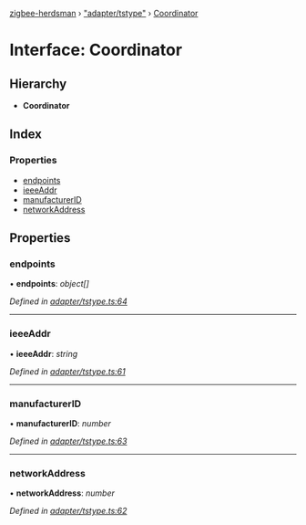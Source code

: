 [zigbee-herdsman](../README.md) › ["adapter/tstype"](../modules/_adapter_tstype_.md) › [Coordinator](_adapter_tstype_.coordinator.md)

# Interface: Coordinator

## Hierarchy

* **Coordinator**

## Index

### Properties

* [endpoints](_adapter_tstype_.coordinator.md#endpoints)
* [ieeeAddr](_adapter_tstype_.coordinator.md#ieeeaddr)
* [manufacturerID](_adapter_tstype_.coordinator.md#manufacturerid)
* [networkAddress](_adapter_tstype_.coordinator.md#networkaddress)

## Properties

###  endpoints

• **endpoints**: *object[]*

*Defined in [adapter/tstype.ts:64](https://github.com/Koenkk/zigbee-herdsman/blob/master/src/adapter/tstype.ts#L64)*

___

###  ieeeAddr

• **ieeeAddr**: *string*

*Defined in [adapter/tstype.ts:61](https://github.com/Koenkk/zigbee-herdsman/blob/master/src/adapter/tstype.ts#L61)*

___

###  manufacturerID

• **manufacturerID**: *number*

*Defined in [adapter/tstype.ts:63](https://github.com/Koenkk/zigbee-herdsman/blob/master/src/adapter/tstype.ts#L63)*

___

###  networkAddress

• **networkAddress**: *number*

*Defined in [adapter/tstype.ts:62](https://github.com/Koenkk/zigbee-herdsman/blob/master/src/adapter/tstype.ts#L62)*
